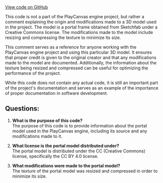 [View code on GitHub](https://github.com/playcanvas/engine/examples/assets/models/portal.txt)

This code is not a part of the PlayCanvas engine project, but rather a comment explaining the origin and modifications made to a 3D model used in the project. The model is a portal frame obtained from Sketchfab under a Creative Commons license. The modifications made to the model include resizing and compressing the texture to minimize its size.

This comment serves as a reference for anyone working with the PlayCanvas engine project and using this particular 3D model. It ensures that proper credit is given to the original creator and that any modifications made to the model are documented. Additionally, the information about the texture being resized and compressed can be useful for optimizing the performance of the project.

While this code does not contain any actual code, it is still an important part of the project's documentation and serves as an example of the importance of proper documentation in software development.
## Questions: 
 1. **What is the purpose of this code?**\
The purpose of this code is to provide information about the portal model used in the PlayCanvas engine, including its source and any modifications made to it.

2. **What license is the portal model distributed under?**\
The portal model is distributed under the CC (Creative Commons) license, specifically the CC BY 4.0 license.

3. **What modifications were made to the portal model?**\
The texture of the portal model was resized and compressed in order to minimize its size.